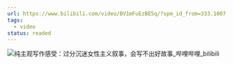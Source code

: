 ```yaml
---
url: https://www.bilibili.com/video/BV1mFuEzBE5q/?spm_id_from=333.1007.tianma.1-2-2.click&vd_source=06168f390bae49c4867767c52a20e87c
tags:
  - video
status: readed
---
```

![纯主观写作感受：过分沉迷女性主义叙事，会写不出好故事_哔哩哔哩_bilibili](https://www.bilibili.com/video/BV1mFuEzBE5q/?spm_id_from=333.1007.tianma.1-2-2.click&vd_source=06168f390bae49c4867767c52a20e87c)
